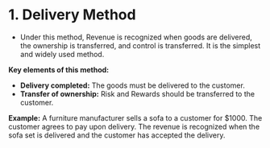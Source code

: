 # 1. Delivery Method

*   Under this method, Revenue is recognized when goods are delivered, the ownership is transferred, and control is transferred. It is the simplest and widely used method.

**Key elements of this method:**

*   **Delivery completed:** The goods must be delivered to the customer.
*   **Transfer of ownership:** Risk and Rewards should be transferred to the customer.

**Example:** A furniture manufacturer sells a sofa to a customer for $1000. The customer agrees to pay upon delivery. The revenue is recognized when the sofa set is delivered and the customer has accepted the delivery.
